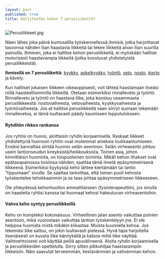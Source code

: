 ```yaml
---
layout: post
published: true
title: Hallitsetko kehon 7 perusliikettä?
---
```

![Perusliikkeet.jpg]({{site.baseurl}}/media/Perusliikkeet.jpg)


Näen lähes joka päivä kuntosalilla työskennellessä ihmisiä, jotka harjoittavat tasoonsa nähden liian haastavia liikkeitä tai
tekee liikkeitä aivan liian suurilla painoilla. Ihminen, joka ei hallitse kehon perusliikkeitä, ei myöskään hallitse 
motorisesti haastavampia liikkeitä (jotka koostuvat yhdistetyistä perusliikkeistä).

__Ihmisellä on 7 perusliikettä:__ [kyykky](https://www.youtube.com/watch?v=XBzh3LpJkcs), [askelkyykky](https://www.youtube.com/watch?v=eeMGy8qiAcA), [työntö](https://www.youtube.com/watch?v=yJaBVi-fgQM), [veto](https://www.youtube.com/watch?v=_icRSXyisbA), [nosto](https://www.youtube.com/watch?v=qVuYxjpAavw), [kierto](https://www.youtube.com/watch?v=4zihFCn-SQc) ja kävely.

Kun hallitset jokaisen liikkeen oikeaoppisesti, voit lähteä haastamaan itseäsi niillä haasteellisimmilla liikkeillä. Otetaan
esimerkiksi rinnalleveto ja työntö. Rinnalleveto ja työntö on haastava liike, joka koostuu useammasta perusliikkeestä: 
nostovaiheesta, vetovaiheesta, kyykkyvaiheesta ja työntövaiheesta. Jos et hallitse perusliikkeitä vaan siirryt suoraan
tekemään rinnallevetoa, ei tämä luultavasti päädy kauniiseen lopputulokseen.

#### Ryhditön rikkoo rankansa 

Jos ryhtisi on huono, aloittaisin ryhdin korjaamisella. Raskaat liikkeet yhdistettynä huonoon ryhtiin ovat molemmat aineksia 
loukkaantumiseen. Ensiksi kannattaa siirtää huomio selän asentoon. Selän virheasento johtuu usein lantionseudun 
kireyksistä/heikkouksista.
Toinen asia, johon kiinnittäisin huomiota, on toispuoleinen toiminta. Mikäli kehon lihakset ovat epätasapainossa toisiinsa
nähden, saattaa tämä ilmetä epäsymmetrisenä liikkeenä. Esimerkiksi kyykyssä keho lähtee kiertämään tai lantio ”tippumaan” 
sivulle. Se saattaa tarkoittaa, että toinen puoli kehosta työskentelee tehokkaammin ja se taas johtaa epäsymmetriseen 
liikkeeseen.

Ole yhteydessä kehonhuollon ammattilaiseen (fysioterapeuttiin), jos sinulla on haasteita ryhtisi kanssa tai huomaat kehosi 
hakeutuvan virheasentoihin.

#### Vahva keho syntyy perusliikkeillä 

Keho on kompleksi kokonaisuus. Virheellinen jalan asento vaikuttaa polvien asentoon, mikä vuorostaan vaikuttaa lantion
työskentelyyn jne. Ei ole helppoa huomata mistä mikäkin kiikastaa. Muista kuunnella kehoa. Jos tekemäsi liike sattuu,
on jokin luultavasti pielessä. Hyvä tapa harjoitella itsenäisesti on kuvata liike kännykällä ja katsoa miltä liike näyttää.
Vaihtoehtoisesti voit käyttää peiliä apuvälineenä.
Aloita ryhdin korjaamisella ja perusliikkeiden opettelulla. Siirry sitten pikkuhiljaa haastavampiin liikkeisiin.
Näin saavutat terveemmän, kestävämmän ja vahvemman kehon.
